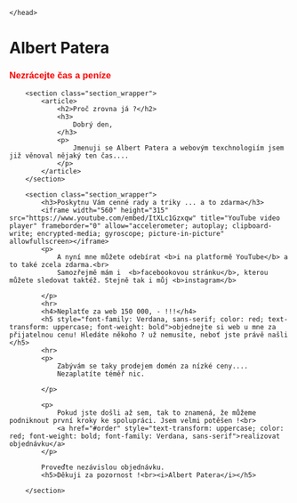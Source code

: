 <html lang="cs-cz">
    <head>
         <title>konverzky</title>
        <link rel="stylesheet" href="./styles.css" type="text/css">

    </head>
<body>
        <div class="logo_wrapper">
            <div class="logo_text">
                <h1 class="logo">Albert Patera</h1>
                <h3 style="color: red; font-family: Verdana, sans-serif;"> Nezrácejte čas a peníze</h3>
            </div>
        </div>

        <section class="section_wrapper">
            <article>
                <h2>Proč zrovna já ?</h2>
                <h3>
                    Dobrý den,
                </h3>
                <p>
                    Jmenuji se Albert Patera a webovým texchnologiím jsem již věnoval nějaký ten čas....
                </p>
            </article>
        </section>

        <section class="section_wrapper">
            <h3>Poskytnu Vám cenné rady a triky ... a to zdarma</h3>
            <iframe width="560" height="315" src="https://www.youtube.com/embed/ItXLc1Gzxqw" title="YouTube video player" frameborder="0" allow="accelerometer; autoplay; clipboard-write; encrypted-media; gyroscope; picture-in-picture" allowfullscreen></iframe>
            <p>
                A nyní mne můžete odebírat <b>i na platformě YouTube</b> a to také zcela zdarma.<br>
                Samozřejmě mám i  <b>facebookovou stránku</b>, kterou můžete sledovat taktéž. Stejně tak i můj <b>instagram</b>

            </p>
            <hr>
            <h4>Neplatťe za web 150 000, - !!!</h4>
            <h5 style="font-family: Verdana, sans-serif; color: red; text-transform: uppercase; font-weight: bold">objednejte si web u mne za přijatelnou cenu! Hledáte někoho ? už nemusíte, neboť jste právě našli </h5>
            <hr>
            <p>
                Zabývám se taky prodejem domén za nízké ceny....
                Nezaplatíte téměř nic.

            </p>

            <p>
                Pokud jste došli až sem, tak to znamená, že můžeme podniknout první kroky ke spolupráci. Jsem velmi potěšen !<br>
                <a href="#order" style="text-transform: uppercase; color: red; font-weight: bold; font-family: Verdana, sans-serif">realizovat objednávku</a>
            </p>

            Proveďte nezávislou objednávku.
            <h5>Děkuji za pozornost !<br><i>Albert Patera</i></h5>

        </section>
</body>
</html>


